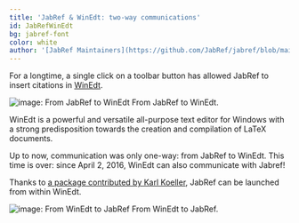 ```yaml
---
title: 'JabRef & WinEdt: two-way communications'
id: JabRefWinEdt
bg: jabref-font
color: white
author: '[JabRef Maintainers](https://github.com/JabRef/jabref/blob/main/MAINTAINERS)'
---
```


For a longtime, a single click on a toolbar button has allowed JabRef to insert citations in [WinEdt](http://www.winedt.com).

![image: From JabRef to WinEdt](/img/blog/JabRef-WinEdt.png)
From JabRef to WinEdt.

WinEdt is a powerful and versatile all-purpose text editor for Windows with a strong predisposition towards the creation and compilation of LaTeX documents.

Up to now, communication was only one-way: from JabRef to WinEdt.
This time is over: since April 2, 2016, WinEdt can also communicate with Jabref!

Thanks to [a package contributed by Karl Koeller](http://www.winedt.org/config/menus/JabRef.html),
JabRef can be launched from within WinEdt.

![image: From WinEdt to JabRef](/img/blog/WinEdt-JabRef.png)
From WinEdt to JabRef.
